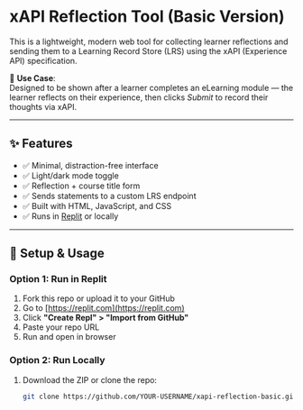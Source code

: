 # xAPI Reflection Tool (Basic Version)

This is a lightweight, modern web tool for collecting learner reflections and sending them to a Learning Record Store (LRS) using the xAPI (Experience API) specification.

🎯 **Use Case**:  
Designed to be shown after a learner completes an eLearning module — the learner reflects on their experience, then clicks *Submit* to record their thoughts via xAPI.

---

## ✨ Features

- ✅ Minimal, distraction-free interface
- ✅ Light/dark mode toggle
- ✅ Reflection + course title form
- ✅ Sends statements to a custom LRS endpoint
- ✅ Built with HTML, JavaScript, and CSS
- ✅ Runs in [Replit](https://replit.com) or locally

---

## 🔧 Setup & Usage

### Option 1: Run in Replit

1. Fork this repo or upload it to your GitHub
2. Go to [https://replit.com](https://replit.com)
3. Click **"Create Repl" > "Import from GitHub"**
4. Paste your repo URL
5. Run and open in browser

### Option 2: Run Locally

1. Download the ZIP or clone the repo:
   ```bash
   git clone https://github.com/YOUR-USERNAME/xapi-reflection-basic.git

